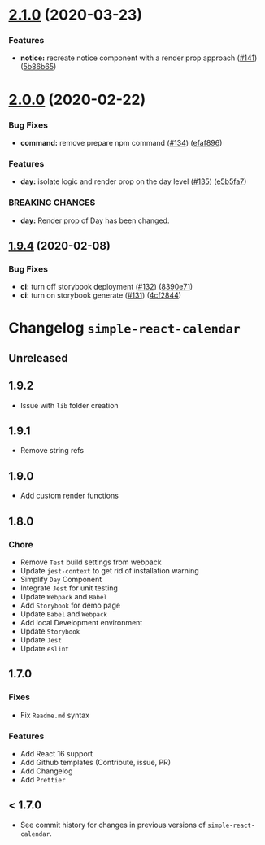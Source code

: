# [2.1.0](https://github.com/toptal/simple-react-calendar/compare/v2.0.0...v2.1.0) (2020-03-23)


### Features

* **notice:** recreate notice component with a render prop approach ([#141](https://github.com/toptal/simple-react-calendar/issues/141)) ([5b86b65](https://github.com/toptal/simple-react-calendar/commit/5b86b65c836ac5e748524bb4a8c2fbe2dd6ff770))

# [2.0.0](https://github.com/toptal/simple-react-calendar/compare/v1.9.4...v2.0.0) (2020-02-22)

### Bug Fixes

- **command:** remove prepare npm command ([#134](https://github.com/toptal/simple-react-calendar/issues/134)) ([efaf896](https://github.com/toptal/simple-react-calendar/commit/efaf8964179417fa2996f5d53136f9c17f85e05e))

### Features

- **day:** isolate logic and render prop on the day level ([#135](https://github.com/toptal/simple-react-calendar/issues/135)) ([e5b5fa7](https://github.com/toptal/simple-react-calendar/commit/e5b5fa7d2eea1cbcbfa15d51da06764845d350e5))

### BREAKING CHANGES

- **day:** Render prop of Day has been changed.

## [1.9.4](https://github.com/toptal/simple-react-calendar/compare/v1.9.3...v1.9.4) (2020-02-08)

### Bug Fixes

- **ci:** turn off storybook deployment ([#132](https://github.com/toptal/simple-react-calendar/issues/132)) ([8390e71](https://github.com/toptal/simple-react-calendar/commit/8390e7172bfd50ea8df70326d44742702fc6d8f5))
- **ci:** turn on storybook generate ([#131](https://github.com/toptal/simple-react-calendar/issues/131)) ([4cf2844](https://github.com/toptal/simple-react-calendar/commit/4cf284448b4376f1cb051fd2afee429d698b25ff))

# Changelog `simple-react-calendar`

## Unreleased

## 1.9.2

- Issue with `lib` folder creation

## 1.9.1

- Remove string refs

## 1.9.0

- Add custom render functions

## 1.8.0

### Chore

- Remove `Test` build settings from webpack
- Update `jest-context` to get rid of installation warning
- Simplify `Day` Component
- Integrate `Jest` for unit testing
- Update `Webpack` and `Babel`
- Add `Storybook` for demo page
- Update `Babel` and `Webpack`
- Add local Development environment
- Update `Storybook`
- Update `Jest`
- Update `eslint`

## 1.7.0

### Fixes

- Fix `Readme.md` syntax

### Features

- Add React 16 support
- Add Github templates (Contribute, issue, PR)
- Add Changelog
- Add `Prettier`

## < 1.7.0

- See commit history for changes in previous versions of `simple-react-calendar`.
